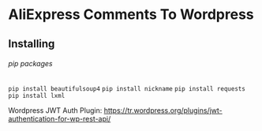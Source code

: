 # AliExpress Comments To Wordpress

## Installing

###### pip packages
`pip install beautifulsoup4`
`pip install nickname`
`pip install requests`
`pip install lxml`

Wordpress JWT Auth Plugin:
https://tr.wordpress.org/plugins/jwt-authentication-for-wp-rest-api/

